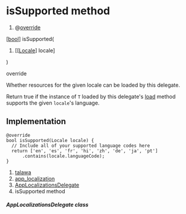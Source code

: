 
<div>

# isSupported method

</div>


<div>

1.  @[override](https://api.flutter.dev/flutter/dart-core/override-constant.html)

</div>

[[bool](https://api.flutter.dev/flutter/dart-core/bool-class.html)]
isSupported(

1.  [[[Locale](https://api.flutter.dev/flutter/dart-ui/Locale-class.html)]
    locale]

)


override




Whether resources for the given locale can be loaded by this delegate.

Return true if the instance of `T` loaded by this delegate\'s
[load](../../utils_app_localization/AppLocalizationsDelegate/load.html)
method supports the given `locale`\'s language.



## Implementation

``` language-dart
@override
bool isSupported(Locale locale) {
  // Include all of your supported language codes here
  return ['en', 'es', 'fr', 'hi', 'zh', 'de', 'ja', 'pt']
      .contains(locale.languageCode);
}
```







1.  [talawa](../../index.html)
2.  [app_localization](../../utils_app_localization/)
3.  [AppLocalizationsDelegate](../../utils_app_localization/AppLocalizationsDelegate-class.html)
4.  isSupported method

##### AppLocalizationsDelegate class







